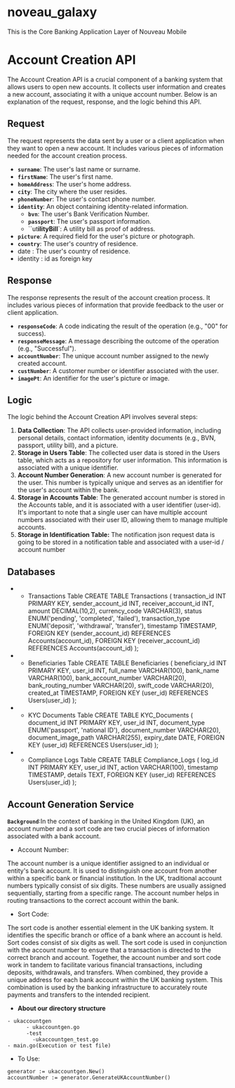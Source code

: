 # noveau_galaxy
This is the Core Banking Application Layer of Nouveau Mobile

# **Account Creation API**

The Account Creation API is a crucial component of a banking system that allows users to open new accounts. It collects user information and creates a new account, associating it with a unique account number. Below is an explanation of the request, response, and the logic behind this API.

## **Request**

The request represents the data sent by a user or a client application when they want to open a new account. It includes various pieces of information needed for the account creation process.

- **`surname`**: The user's last name or surname.
- **`firstName`**: The user's first name.
- **`homeAddress`**: The user's home address.
- **`city`**: The city where the user resides.
- **`phoneNumber`**: The user's contact phone number.
- **`identity`**: An object containing identity-related information.
    - **`bvn`**: The user's Bank Verification Number.
    - **`passport`**: The user's passport information.
    - ``ut**ilityBill**`: A utility bill as proof of address.
- **`picture`**: A required field for the user's picture or photograph.
- **`country`**: The user's country of residence.
- date : The user's country of residence.
- identity : id as foreign key

## **Response**

The response represents the result of the account creation process. It includes various pieces of information that provide feedback to the user or client application.

- **`responseCode`**: A code indicating the result of the operation (e.g., "00" for success).
- **`responseMessage`**: A message describing the outcome of the operation (e.g., "Successful").
- **`accountNumber`**: The unique account number assigned to the newly created account.
- **`custNumber`**: A customer number or identifier associated with the user.
- **`imagePt`**: An identifier for the user's picture or image.

## **Logic**

The logic behind the Account Creation API involves several steps:

1. **Data Collection**: The API collects user-provided information, including personal details, contact information, identity documents (e.g., BVN, passport, utility bill), and a  picture.
2. **Storage in Users Table**: The collected user data is stored in the Users table, which acts as a repository for user information. This information is associated with a unique identifier.
3. **Account Number Generation**: A new account number is generated for the user. This number is typically unique and serves as an identifier for the user's account within the bank.
4. **Storage in Accounts Table**: The generated account number is stored in the Accounts table, and it is associated with a user identifier (user-id). It's important to note that a single user can have multiple account numbers associated with their user ID, allowing them to manage multiple accounts.
5. **Storage in Identification Table:** The notification json request data is going to be stored in a notification table and associated with a user-id / account  number 

## Databases

- - Transactions Table
CREATE TABLE Transactions (
transaction_id INT PRIMARY KEY,
sender_account_id INT,
receiver_account_id INT,
amount DECIMAL(10,2),
currency_code VARCHAR(3),
status ENUM('pending', 'completed', 'failed'),
transaction_type ENUM('deposit', 'withdrawal', 'transfer'),
timestamp TIMESTAMP,
FOREIGN KEY (sender_account_id) REFERENCES Accounts(account_id),
FOREIGN KEY (receiver_account_id) REFERENCES Accounts(account_id)
);
- - Beneficiaries Table
CREATE TABLE Beneficiaries (
beneficiary_id INT PRIMARY KEY,
user_id INT,
full_name VARCHAR(100),
bank_name VARCHAR(100),
bank_account_number VARCHAR(20),
bank_routing_number VARCHAR(20),
swift_code VARCHAR(20),
created_at TIMESTAMP,
FOREIGN KEY (user_id) REFERENCES Users(user_id)
);
- - KYC Documents Table
CREATE TABLE KYC_Documents (
document_id INT PRIMARY KEY,
user_id INT,
document_type ENUM('passport', 'national ID'),
document_number VARCHAR(20),
document_image_path VARCHAR(255),
expiry_date DATE,
FOREIGN KEY (user_id) REFERENCES Users(user_id)
);
- - Compliance Logs Table
CREATE TABLE Compliance_Logs (
log_id INT PRIMARY KEY,
user_id INT,
action VARCHAR(100),
timestamp TIMESTAMP,
details TEXT,
FOREIGN KEY (user_id) REFERENCES Users(user_id)
);


## Account Generation Service
**`Background`**:In the context of banking in the United Kingdom (UK), an account number and a sort code are two crucial pieces of information associated with a bank account.

- Account Number:

The account number is a unique identifier assigned to an individual or entity's bank account. It is used to distinguish one account from another within a specific bank or financial institution.
In the UK, traditional account numbers typically consist of six digits. These numbers are usually assigned sequentially, starting from a specific range.
The account number helps in routing transactions to the correct account within the bank.

- Sort Code:

The sort code is another essential element in the UK banking system. It identifies the specific branch or office of a bank where an account is held.
Sort codes consist of six digits as well.
The sort code is used in conjunction with the account number to ensure that a transaction is directed to the correct branch and account.
Together, the account number and sort code work in tandem to facilitate various financial transactions, including deposits, withdrawals, and transfers. When combined, they provide a unique address for each bank account within the UK banking system. This combination is used by the banking infrastructure to accurately route payments and transfers to the intended recipient.

- **About our directory structure**

```
- ukaccountgen
      - ukaccountgen.go
      -test
        -ukaccountgen_test.go
- main.go(Execution or test file)
```
- To Use:
```
generator := ukaccountgen.New()
accountNumber := generator.GenerateUKAccountNumber()
```
